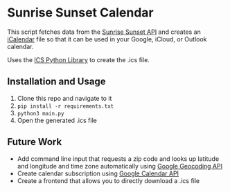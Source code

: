 # Sunrise Sunset Calendar

This script fetches data from the [Sunrise Sunset API](https://sunrise-sunset.org/) and creates an [iCalendar](https://en.wikipedia.org/wiki/ICalendar) file so that it can be used in your Google, iCloud, or Outlook calendar.

Uses the [ICS Python Library](https://pypi.org/project/ics/) to create the .ics file.

## Installation and Usage
1. Clone this repo and navigate to it
2. `pip install -r requirements.txt`
3. `python3 main.py`
4. Open the generated .ics file 

## Future Work
- Add command line input that requests a zip code and looks up latitude and longitude and time zone automatically using [Google Geocoding API](https://developers.google.com/maps/documentation/geocoding/overview)
- Create calendar subscription using [Google Calendar API](https://developers.google.com/calendar/api/quickstart/python)
- Create a frontend that allows you to directly download a .ics file
